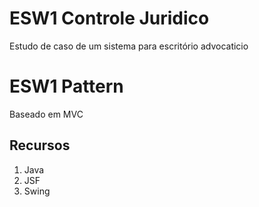 # ESW1 Controle Juridico
  Estudo de caso de um sistema para escritório advocaticio

# ESW1 Pattern
  Baseado em MVC

## Recursos
1. Java
2. JSF
3. Swing
